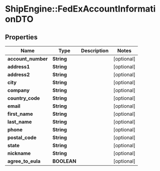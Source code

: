 # ShipEngine::FedExAccountInformationDTO

## Properties
Name | Type | Description | Notes
------------ | ------------- | ------------- | -------------
**account_number** | **String** |  | [optional] 
**address1** | **String** |  | [optional] 
**address2** | **String** |  | [optional] 
**city** | **String** |  | [optional] 
**company** | **String** |  | [optional] 
**country_code** | **String** |  | [optional] 
**email** | **String** |  | [optional] 
**first_name** | **String** |  | [optional] 
**last_name** | **String** |  | [optional] 
**phone** | **String** |  | [optional] 
**postal_code** | **String** |  | [optional] 
**state** | **String** |  | [optional] 
**nickname** | **String** |  | [optional] 
**agree_to_eula** | **BOOLEAN** |  | [optional] 


